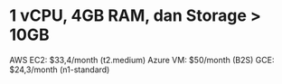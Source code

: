 # 1 vCPU, 4GB RAM, dan Storage > 10GB

AWS EC2: $33,4/month
(t2.medium)
Azure VM: $50/month
(B2S)
GCE: $24,3/month
(n1-standard)